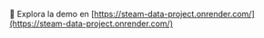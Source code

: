 🚀 Explora la demo en [https://steam-data-project.onrender.com/](https://steam-data-project.onrender.com/)
